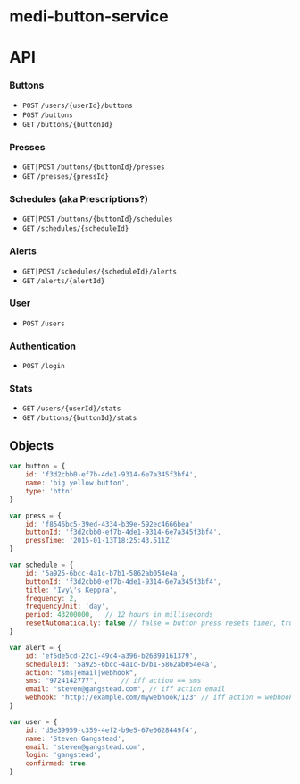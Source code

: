 medi-button-service
===================

# API
### Buttons
- `POST` `/users/{userId}/buttons`
- `POST` `/buttons`
- `GET` `/buttons/{buttonId}`

### Presses
- `GET|POST` `/buttons/{buttonId}/presses`
- `GET` `/presses/{pressId}`

### Schedules (aka Prescriptions?)
- `GET|POST` `/buttons/{buttonId}/schedules`
- `GET` `/schedules/{scheduleId}`

### Alerts
- `GET|POST` `/schedules/{scheduleId}/alerts`
- `GET` `/alerts/{alertId}`

### User
- `POST` `/users`

### Authentication
- `POST` `/login` 

### Stats
- `GET` `/users/{userId}/stats`
- `GET` `/buttons/{buttonId}/stats`

## Objects
```js
var button = {
    id: 'f3d2cbb0-ef7b-4de1-9314-6e7a345f3bf4',
    name: 'big yellow button',
    type: 'bttn'
}
```
```js
var press = {
    id: 'f8546bc5-39ed-4334-b39e-592ec4666bea'
    buttonId: 'f3d2cbb0-ef7b-4de1-9314-6e7a345f3bf4',
    pressTime: '2015-01-13T18:25:43.511Z'
}
```
```js
var schedule = {
    id: '5a925-6bcc-4a1c-b7b1-5862ab054e4a',
    buttonId: 'f3d2cbb0-ef7b-4de1-9314-6e7a345f3bf4',
    title: 'Ivy\'s Keppra',
    frequency: 2,
    frequencyUnit: 'day',
    period: 43200000,   // 12 hours in milliseconds
    resetAutomatically: false // false = button press resets timer, true=timer resets regardless of button press
}
```
```js
var alert = {
    id: 'ef5de5cd-22c1-49c4-a396-b26899161379',
    scheduleId: '5a925-6bcc-4a1c-b7b1-5862ab054e4a',
    action: "sms|email|webhook",
    sms: "9724142777",      // iff action == sms
    email: "steven@gangstead.com", // iff action email
    webhook: "http://example.com/mywebhook/123" // iff action = webhook, will POST 
}
```
```js
var user = {
    id: 'd5e39959-c359-4ef2-b9e5-67e0628449f4',
    name: 'Steven Gangstead',
    email: 'steven@gangstead.com',
    login: 'gangstead',
    confirmed: true
}
```


